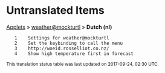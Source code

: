 # Untranslated Items
[Applets](../../../README.md) &#187; [weather@mockturtl](../README.md) &#187; **Dutch (nl)**

       1	Settings for weather@mockturtl
       2	Set the keybinding to call the menu
       3	http://woeid.rosselliot.co.nz/
       4	Show high temperature first in forecast

<sup>This translation status table was last updated on 2017-09-24, 02:30 UTC.</sup>

